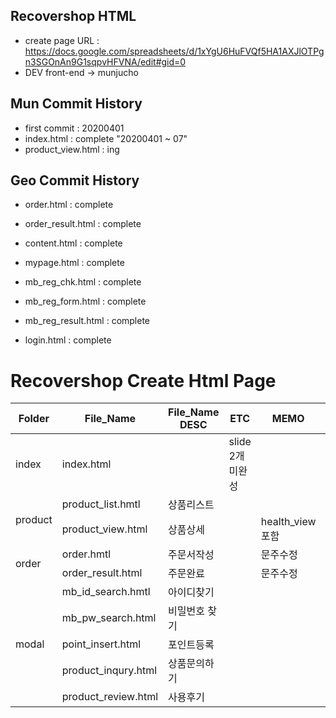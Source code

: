 ## Recovershop HTML
- create page URL : https://docs.google.com/spreadsheets/d/1xYgU6HuFVQf5HA1AXJlOTPgn3SGOnAn9G1sqpvHFVNA/edit#gid=0
- DEV 
    front-end -> munjucho


## Mun Commit History
- first commit : 20200401 
- index.html : complete "20200401 ~ 07"
- product_view.html : ing


## Geo Commit History
- order.html : complete
- order_result.html : complete

- content.html : complete

- mypage.html : complete
- mb_reg_chk.html : complete
- mb_reg_form.html : complete
- mb_reg_result.html : complete

- login.html : complete


<h1>Recovershop Create Html Page</h1>
<table>
    <thead>
    <tr>
        <th>Folder</th>
        <th>File_Name</th>
        <th>File_Name DESC</th>
        <th>ETC</th>
        <th>MEMO</th>
        <th>GEO</th>
        <th>MUN</th>
    </tr>
    </thead>
    <tbody>
        <tr>
            <td>index</td>
            <td>index.html</td>
            <td></td>
            <td>slide 2개 미완성</td>
            <td></td>
            <td></td>
            <td>ing</td>
        </tr>
        <tr>
            <td rowspan = "2">product</td>
            <td>product_list.hmtl</td>
            <td>상품리스트</td>
            <td></td>
            <td></td>
            <td></td>
            <td></td>
        </tr>
        <tr>
            <td>product_view.html</td>
            <td>상품상세</td>
            <td></td>
            <td>health_view 포함</td>
            <td></td>
            <td>ing</td>
        </tr>
        <tr>
            <td rowspan = "2">order</td>
            <td>order.hmtl</td>
            <td>주문서작성</td>
            <td></td>
            <td>문주수정</td>
            <td>O</td>
            <td></td>
        </tr>
        <tr>
            <td>order_result.html</td>
            <td>주문완료</td>
            <td></td>
            <td>문주수정</td>
            <td>O</td>
            <td></td>
        </tr>
        <tr>
            <td rowspan = "5">modal</td>
            <td>mb_id_search.hmtl</td>
            <td>아이디찾기</td>
            <td></td>
            <td></td>
            <td></td>
            <td></td>
        </tr>
        <tr>
            <td>mb_pw_search.html</td>
            <td>비밀번호 찾기</td>
            <td></td>
            <td></td>
            <td></td>
            <td></td>
        </tr>
        <tr>
            <td>point_insert.html</td>
            <td>포인트등록</td>
            <td></td>
            <td></td>
            <td></td>
            <td></td>
        </tr>
        <tr>
            <td>product_inqury.html</td>
            <td>상품문의하기</td>
            <td></td>
            <td></td>
            <td></td>
            <td></td>
        </tr>
        <tr>
            <td>product_review.html</td>
            <td>사용후기</td>
            <td></td>
            <td></td>
            <td></td>
            <td></td>
        </tr>
    </tbody>
</table>



